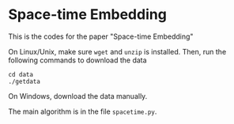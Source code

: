Space-time Embedding
===========
This is the codes for the paper "Space-time Embedding"

On Linux/Unix, make sure `wget` and `unzip` is installed.
Then, run the following commands to download the data
```
cd data
./getdata
```
On Windows, download the data manually.

The main algorithm is in the file `spacetime.py`.
